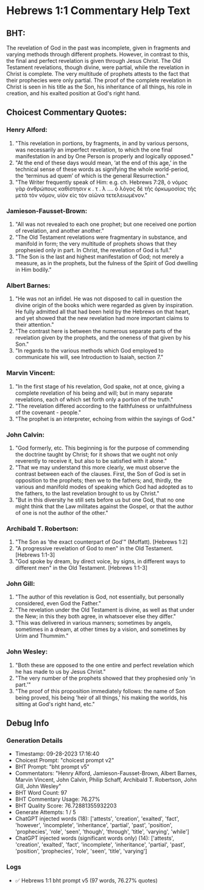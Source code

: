 # Hebrews 1:1 Commentary Help Text

## BHT:
The revelation of God in the past was incomplete, given in fragments and varying methods through different prophets. However, in contrast to this, the final and perfect revelation is given through Jesus Christ. The Old Testament revelations, though divine, were partial, while the revelation in Christ is complete. The very multitude of prophets attests to the fact that their prophecies were only partial. The proof of the complete revelation in Christ is seen in his title as the Son, his inheritance of all things, his role in creation, and his exalted position at God's right hand.

## Choicest Commentary Quotes:
### Henry Alford:
1. "This revelation in portions, by fragments, in and by various persons, was necessarily an imperfect revelation, to which the one final manifestation in and by One Person is properly and logically opposed."
2. "At the end of these days would mean, ‘at the end of this age,’ in the technical sense of these words as signifying the whole world-period, the ‘terminus ad quem’ of which is the general Resurrection."
3. "The Writer frequently speak of Him: e.g. ch. Hebrews 7:28, ὁ νόμος γὰρ ἀνθρώπους καθίστησιν κ . τ . λ .… ὁ λόγος δὲ τῆς ὁρκωμοσίας τῆς μετὰ τὸν νόμον, υἱὸν εἰς τὸν αἰῶνα τετελειωμένον."

### Jamieson-Fausset-Brown:
1. "All was not revealed to each one prophet; but one received one portion of revelation, and another another." 
2. "The Old Testament revelations were fragmentary in substance, and manifold in form; the very multitude of prophets shows that they prophesied only in part. In Christ, the revelation of God is full."
3. "The Son is the last and highest manifestation of God; not merely a measure, as in the prophets, but the fulness of the Spirit of God dwelling in Him bodily."

### Albert Barnes:
1. "He was not an infidel. He was not disposed to call in question the divine origin of the books which were regarded as given by inspiration. He fully admitted all that had been held by the Hebrews on that heart, and yet showed that the new revelation had more important claims to their attention."
2. "The contrast here is between the numerous separate parts of the revelation given by the prophets, and the oneness of that given by his Son."
3. "In regards to the various methods which God employed to communicate his will, see Introduction to Isaiah, section 7."

### Marvin Vincent:
1. "In the first stage of his revelation, God spake, not at once, giving a complete revelation of his being and will; but in many separate revelations, each of which set forth only a portion of the truth."
2. "The revelation differed according to the faithfulness or unfaithfulness of the covenant - people."
3. "The prophet is an interpreter, echoing from within the sayings of God."

### John Calvin:
1. "God formerly, etc. This beginning is for the purpose of commending the doctrine taught by Christ; for it shows that we ought not only reverently to receive it, but also to be satisfied with it alone." 
2. "That we may understand this more clearly, we must observe the contrast between each of the clauses. First, the Son of God is set in opposition to the prophets; then we to the fathers; and, thirdly, the various and manifold modes of speaking which God had adopted as to the fathers, to the last revelation brought to us by Christ." 
3. "But in this diversity he still sets before us but one God, that no one might think that the Law militates against the Gospel, or that the author of one is not the author of the other."

### Archibald T. Robertson:
1. "The Son as 'the exact counterpart of God'" (Moffatt). [Hebrews 1:2]
2. "A progressive revelation of God to men" in the Old Testament. [Hebrews 1:1-3]
3. "God spoke by dream, by direct voice, by signs, in different ways to different men" in the Old Testament. [Hebrews 1:1-3]

### John Gill:
1. "The author of this revelation is God, not essentially, but personally considered, even God the Father." 
2. "The revelation under the Old Testament is divine, as well as that under the New; in this they both agree, in whatsoever else they differ." 
3. "This was delivered in various manners; sometimes by angels, sometimes in a dream, at other times by a vision, and sometimes by Urim and Thummim."

### John Wesley:
1. "Both these are opposed to the one entire and perfect revelation which he has made to us by Jesus Christ."
2. "The very number of the prophets showed that they prophesied only 'in part.'"
3. "The proof of this proposition immediately follows: the name of Son being proved, his being 'heir of all things,' his making the worlds, his sitting at God's right hand, etc."


## Debug Info
### Generation Details
- Timestamp: 09-28-2023 17:16:40
- Choicest Prompt: "choicest prompt v2"
- BHT Prompt: "bht prompt v5"
- Commentators: "Henry Alford, Jamieson-Fausset-Brown, Albert Barnes, Marvin Vincent, John Calvin, Philip Schaff, Archibald T. Robertson, John Gill, John Wesley"
- BHT Word Count: 97
- BHT Commentary Usage: 76.27%
- BHT Quality Score: 76.72881355932203
- Generate Attempts: 1 / 5
- ChatGPT injected words (18):
	['attests', 'creation', 'exalted', 'fact', 'however', 'incomplete', 'inheritance', 'partial', 'past', 'position', 'prophecies', 'role', 'seen', 'though', 'through', 'title', 'varying', 'while']
- ChatGPT injected words (significant words only) (14):
	['attests', 'creation', 'exalted', 'fact', 'incomplete', 'inheritance', 'partial', 'past', 'position', 'prophecies', 'role', 'seen', 'title', 'varying']

### Logs
- ✅ Hebrews 1:1 bht prompt v5 (97 words, 76.27% quotes)